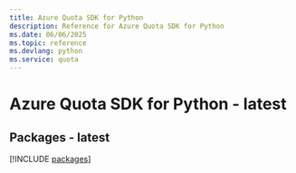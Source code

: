```yaml
---
title: Azure Quota SDK for Python
description: Reference for Azure Quota SDK for Python
ms.date: 06/06/2025
ms.topic: reference
ms.devlang: python
ms.service: quota
---
```

# Azure Quota SDK for Python - latest
## Packages - latest
[!INCLUDE [packages](quota-index.md)]